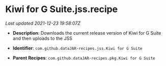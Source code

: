 # Kiwi for G Suite.jss.recipe

_Last updated 2021-12-23 19:58:07Z_

- **Description**: Downloads the current release version of Kiwi for G Suite and then uploads to the JSS

- **Identifier**: `com.github.dataJAR-recipes.jss.Kiwi for G Suite`

- **Parent Recipes**: `com.github.dataJAR-recipes.pkg.Kiwi for G Suite`